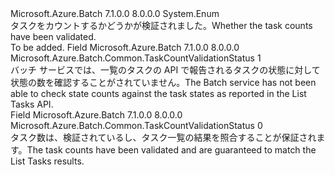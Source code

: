 <Type Name="TaskCountValidationStatus" FullName="Microsoft.Azure.Batch.Common.TaskCountValidationStatus">
  <TypeSignature Language="C#" Value="public enum TaskCountValidationStatus" />
  <TypeSignature Language="ILAsm" Value=".class public auto ansi sealed TaskCountValidationStatus extends System.Enum" />
  <TypeSignature Language="DocId" Value="T:Microsoft.Azure.Batch.Common.TaskCountValidationStatus" />
  <TypeSignature Language="VB.NET" Value="Public Enum TaskCountValidationStatus" />
  <TypeSignature Language="F#" Value="type TaskCountValidationStatus = " />
  <AssemblyInfo>
    <AssemblyName>Microsoft.Azure.Batch</AssemblyName>
    <AssemblyVersion>7.1.0.0</AssemblyVersion>
    <AssemblyVersion>8.0.0.0</AssemblyVersion>
  </AssemblyInfo>
  <Base>
    <BaseTypeName>System.Enum</BaseTypeName>
  </Base>
  <Docs>
    <summary>
            <span data-ttu-id="53ebf-101">タスクをカウントするかどうかが検証されました。</span><span class="sxs-lookup"><span data-stu-id="53ebf-101">Whether the task counts have been validated.</span></span>
            </summary>
    <remarks>To be added.</remarks>
  </Docs>
  <Members>
    <Member MemberName="Unvalidated">
      <MemberSignature Language="C#" Value="Unvalidated" />
      <MemberSignature Language="ILAsm" Value=".field public static literal valuetype Microsoft.Azure.Batch.Common.TaskCountValidationStatus Unvalidated = int32(1)" />
      <MemberSignature Language="DocId" Value="F:Microsoft.Azure.Batch.Common.TaskCountValidationStatus.Unvalidated" />
      <MemberSignature Language="VB.NET" Value="Unvalidated" />
      <MemberSignature Language="F#" Value="Unvalidated = 1" Usage="Microsoft.Azure.Batch.Common.TaskCountValidationStatus.Unvalidated" />
      <MemberType>Field</MemberType>
      <AssemblyInfo>
        <AssemblyName>Microsoft.Azure.Batch</AssemblyName>
        <AssemblyVersion>7.1.0.0</AssemblyVersion>
        <AssemblyVersion>8.0.0.0</AssemblyVersion>
      </AssemblyInfo>
      <ReturnValue>
        <ReturnType>Microsoft.Azure.Batch.Common.TaskCountValidationStatus</ReturnType>
      </ReturnValue>
      <MemberValue>1</MemberValue>
      <Docs>
        <summary>
             <span data-ttu-id="53ebf-102">バッチ サービスでは、一覧のタスクの API で報告されるタスクの状態に対して状態の数を確認することがされていません。</span><span class="sxs-lookup"><span data-stu-id="53ebf-102">The Batch service has not been able to check state counts against the task states as reported in the List Tasks API.</span></span>
            </summary>
      </Docs>
    </Member>
    <Member MemberName="Validated">
      <MemberSignature Language="C#" Value="Validated" />
      <MemberSignature Language="ILAsm" Value=".field public static literal valuetype Microsoft.Azure.Batch.Common.TaskCountValidationStatus Validated = int32(0)" />
      <MemberSignature Language="DocId" Value="F:Microsoft.Azure.Batch.Common.TaskCountValidationStatus.Validated" />
      <MemberSignature Language="VB.NET" Value="Validated" />
      <MemberSignature Language="F#" Value="Validated = 0" Usage="Microsoft.Azure.Batch.Common.TaskCountValidationStatus.Validated" />
      <MemberType>Field</MemberType>
      <AssemblyInfo>
        <AssemblyName>Microsoft.Azure.Batch</AssemblyName>
        <AssemblyVersion>7.1.0.0</AssemblyVersion>
        <AssemblyVersion>8.0.0.0</AssemblyVersion>
      </AssemblyInfo>
      <ReturnValue>
        <ReturnType>Microsoft.Azure.Batch.Common.TaskCountValidationStatus</ReturnType>
      </ReturnValue>
      <MemberValue>0</MemberValue>
      <Docs>
        <summary>
            <span data-ttu-id="53ebf-103">タスク数は、検証されているし、タスク一覧の結果を照合することが保証されます。</span><span class="sxs-lookup"><span data-stu-id="53ebf-103">The task counts have been validated and are guaranteed to match the List Tasks results.</span></span>
            </summary>
      </Docs>
    </Member>
  </Members>
</Type>